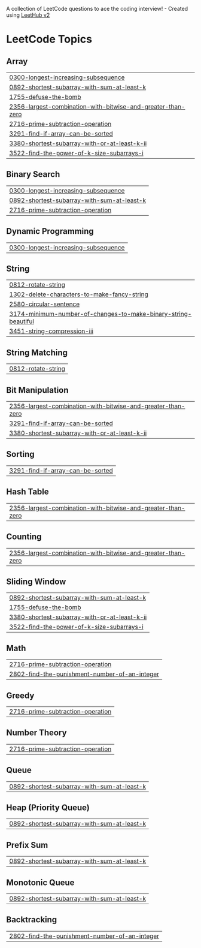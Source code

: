 A collection of LeetCode questions to ace the coding interview! - Created using [LeetHub v2](https://github.com/arunbhardwaj/LeetHub-2.0)
<!---LeetCode Topics Start-->
# LeetCode Topics
## Array
|  |
| ------- |
| [0300-longest-increasing-subsequence](https://github.com/Ananthu191030/Leetcode/tree/master/0300-longest-increasing-subsequence) |
| [0892-shortest-subarray-with-sum-at-least-k](https://github.com/Ananthu191030/Leetcode/tree/master/0892-shortest-subarray-with-sum-at-least-k) |
| [1755-defuse-the-bomb](https://github.com/Ananthu191030/Leetcode/tree/master/1755-defuse-the-bomb) |
| [2356-largest-combination-with-bitwise-and-greater-than-zero](https://github.com/Ananthu191030/Leetcode/tree/master/2356-largest-combination-with-bitwise-and-greater-than-zero) |
| [2716-prime-subtraction-operation](https://github.com/Ananthu191030/Leetcode/tree/master/2716-prime-subtraction-operation) |
| [3291-find-if-array-can-be-sorted](https://github.com/Ananthu191030/Leetcode/tree/master/3291-find-if-array-can-be-sorted) |
| [3380-shortest-subarray-with-or-at-least-k-ii](https://github.com/Ananthu191030/Leetcode/tree/master/3380-shortest-subarray-with-or-at-least-k-ii) |
| [3522-find-the-power-of-k-size-subarrays-i](https://github.com/Ananthu191030/Leetcode/tree/master/3522-find-the-power-of-k-size-subarrays-i) |
## Binary Search
|  |
| ------- |
| [0300-longest-increasing-subsequence](https://github.com/Ananthu191030/Leetcode/tree/master/0300-longest-increasing-subsequence) |
| [0892-shortest-subarray-with-sum-at-least-k](https://github.com/Ananthu191030/Leetcode/tree/master/0892-shortest-subarray-with-sum-at-least-k) |
| [2716-prime-subtraction-operation](https://github.com/Ananthu191030/Leetcode/tree/master/2716-prime-subtraction-operation) |
## Dynamic Programming
|  |
| ------- |
| [0300-longest-increasing-subsequence](https://github.com/Ananthu191030/Leetcode/tree/master/0300-longest-increasing-subsequence) |
## String
|  |
| ------- |
| [0812-rotate-string](https://github.com/Ananthu191030/Leetcode/tree/master/0812-rotate-string) |
| [1302-delete-characters-to-make-fancy-string](https://github.com/Ananthu191030/Leetcode/tree/master/1302-delete-characters-to-make-fancy-string) |
| [2580-circular-sentence](https://github.com/Ananthu191030/Leetcode/tree/master/2580-circular-sentence) |
| [3174-minimum-number-of-changes-to-make-binary-string-beautiful](https://github.com/Ananthu191030/Leetcode/tree/master/3174-minimum-number-of-changes-to-make-binary-string-beautiful) |
| [3451-string-compression-iii](https://github.com/Ananthu191030/Leetcode/tree/master/3451-string-compression-iii) |
## String Matching
|  |
| ------- |
| [0812-rotate-string](https://github.com/Ananthu191030/Leetcode/tree/master/0812-rotate-string) |
## Bit Manipulation
|  |
| ------- |
| [2356-largest-combination-with-bitwise-and-greater-than-zero](https://github.com/Ananthu191030/Leetcode/tree/master/2356-largest-combination-with-bitwise-and-greater-than-zero) |
| [3291-find-if-array-can-be-sorted](https://github.com/Ananthu191030/Leetcode/tree/master/3291-find-if-array-can-be-sorted) |
| [3380-shortest-subarray-with-or-at-least-k-ii](https://github.com/Ananthu191030/Leetcode/tree/master/3380-shortest-subarray-with-or-at-least-k-ii) |
## Sorting
|  |
| ------- |
| [3291-find-if-array-can-be-sorted](https://github.com/Ananthu191030/Leetcode/tree/master/3291-find-if-array-can-be-sorted) |
## Hash Table
|  |
| ------- |
| [2356-largest-combination-with-bitwise-and-greater-than-zero](https://github.com/Ananthu191030/Leetcode/tree/master/2356-largest-combination-with-bitwise-and-greater-than-zero) |
## Counting
|  |
| ------- |
| [2356-largest-combination-with-bitwise-and-greater-than-zero](https://github.com/Ananthu191030/Leetcode/tree/master/2356-largest-combination-with-bitwise-and-greater-than-zero) |
## Sliding Window
|  |
| ------- |
| [0892-shortest-subarray-with-sum-at-least-k](https://github.com/Ananthu191030/Leetcode/tree/master/0892-shortest-subarray-with-sum-at-least-k) |
| [1755-defuse-the-bomb](https://github.com/Ananthu191030/Leetcode/tree/master/1755-defuse-the-bomb) |
| [3380-shortest-subarray-with-or-at-least-k-ii](https://github.com/Ananthu191030/Leetcode/tree/master/3380-shortest-subarray-with-or-at-least-k-ii) |
| [3522-find-the-power-of-k-size-subarrays-i](https://github.com/Ananthu191030/Leetcode/tree/master/3522-find-the-power-of-k-size-subarrays-i) |
## Math
|  |
| ------- |
| [2716-prime-subtraction-operation](https://github.com/Ananthu191030/Leetcode/tree/master/2716-prime-subtraction-operation) |
| [2802-find-the-punishment-number-of-an-integer](https://github.com/Ananthu191030/Leetcode/tree/master/2802-find-the-punishment-number-of-an-integer) |
## Greedy
|  |
| ------- |
| [2716-prime-subtraction-operation](https://github.com/Ananthu191030/Leetcode/tree/master/2716-prime-subtraction-operation) |
## Number Theory
|  |
| ------- |
| [2716-prime-subtraction-operation](https://github.com/Ananthu191030/Leetcode/tree/master/2716-prime-subtraction-operation) |
## Queue
|  |
| ------- |
| [0892-shortest-subarray-with-sum-at-least-k](https://github.com/Ananthu191030/Leetcode/tree/master/0892-shortest-subarray-with-sum-at-least-k) |
## Heap (Priority Queue)
|  |
| ------- |
| [0892-shortest-subarray-with-sum-at-least-k](https://github.com/Ananthu191030/Leetcode/tree/master/0892-shortest-subarray-with-sum-at-least-k) |
## Prefix Sum
|  |
| ------- |
| [0892-shortest-subarray-with-sum-at-least-k](https://github.com/Ananthu191030/Leetcode/tree/master/0892-shortest-subarray-with-sum-at-least-k) |
## Monotonic Queue
|  |
| ------- |
| [0892-shortest-subarray-with-sum-at-least-k](https://github.com/Ananthu191030/Leetcode/tree/master/0892-shortest-subarray-with-sum-at-least-k) |
## Backtracking
|  |
| ------- |
| [2802-find-the-punishment-number-of-an-integer](https://github.com/Ananthu191030/Leetcode/tree/master/2802-find-the-punishment-number-of-an-integer) |
<!---LeetCode Topics End-->